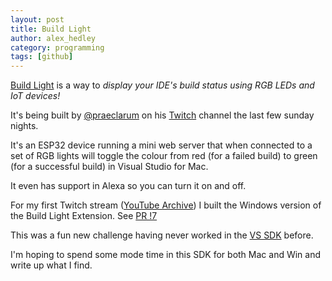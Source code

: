 ```yaml
---
layout: post
title: Build Light
author: alex_hedley
category: programming
tags: [github]
---
```


[Build Light](https://github.com/praeclarum/BuildLight) is a way to *display your IDE's build status using RGB LEDs and IoT devices!*

It's being built by [@praeclarum](http://twitter.com/praeclarum) on his [Twitch](https://twitch.tv/FrankKrueger) channel the last few sunday nights.

It's an ESP32 device running a mini web server that when connected to a set of RGB lights will toggle the colour from red (for a failed build) to green (for a successful build) in Visual Studio for Mac.

It even has support in Alexa so you can turn it on and off.

For my first Twitch stream ([YouTube Archive](https://www.youtube.com/watch?v=It13T8YBX8g)) I built the Windows version of the Build Light Extension. See [PR !7](https://github.com/praeclarum/BuildLight/pull/7)

This was a fun new challenge having never worked in the [VS SDK](https://docs.microsoft.com/en-us/visualstudio/extensibility/visual-studio-sdk?view=vs-2019) before.

I'm hoping to spend some mode time in this SDK for both Mac and Win and write up what I find.
